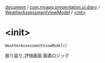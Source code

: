 [document](../../index.md) / [com.myapp.presentation.ui.diary](../index.md) / [WeatherAssessmentViewModel](index.md) / [&lt;init&gt;](./-init-.md)

# &lt;init&gt;

`WeatherAssessmentViewModel()`

振り返り_評価画面 画面ロジック

